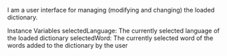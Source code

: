 I am a user interface for managing (modifying and changing) the loaded dictionary.

Instance Variables
	selectedLanguage:		<String>        The currently selected language of the loaded dictionary
	selectedWord:		<String> 		    The currently selected word of the words added to the dictionary by the user

